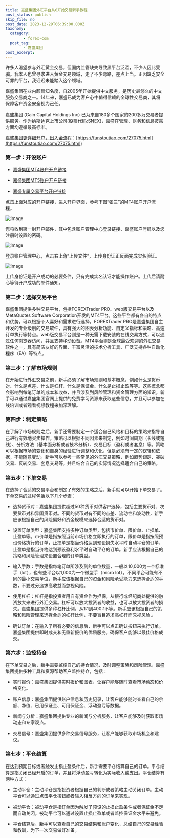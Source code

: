 ```yaml
---
title: 嘉盛集团外汇平台从0开始交易新手教程
post_status: publish
skip_file: no
post_date: 2023-12-29T06:39:00.000Z
taxonomy:
  category:
        - forex-com
  post_tag:
        - 嘉盛集团
post_excerpt: 
---
```

许多人渴望参与外汇黄金交易，但国内监管缺失导致黑平台泛滥，不少人因此受骗。我本人也曾寻求进入黄金交易领域，走了不少弯路，差点上当。正因缺乏安全可靠的平台，我迟迟未能踏入这个领域。

嘉盛集团在业内颇具知名度，自2005年开始提供中文服务，是历史最悠久的中文服务交易商之一。14年来，嘉盛已成为客户心中值得信赖的全球性交易商，其将保障客户资金安全视为己任。

嘉盛集团 (Gain Capital Holdings Inc) 已为来自180多个国家的200多万交易者提供服务。作为纳斯达克上市公司(股票代码:SNEX)，嘉盛在管理、财务和信息披露方面均遵循最高标准。

[嘉盛集团更详细开户，出入金流程](https://funstoutiao.com/27075.html)：[https://funstoutiao.com/27075.html](https://funstoutiao.com/27075.html)

### 第一步：开设账户

* [嘉盛集团MT4账户开户链接](https://s.ssgg.net/jsmt4)

* [嘉盛集团MT5账户开户链接](https://s.ssgg.net/jsmt5)

* [嘉盛专属交易平台开户链接](https://s.ssgg.net/js)

点击上面对应的开户链接，进入开户界面，参考下图“张三”的MT4账户开户流程。

![Image](https://prod-files-secure.s3.us-west-2.amazonaws.com/39ed1227-6d7d-4570-be36-9ccd4a2c4241/7a167aea-686b-400d-af59-4e18eb607a40/640.png?X-Amz-Algorithm=AWS4-HMAC-SHA256&X-Amz-Content-Sha256=UNSIGNED-PAYLOAD&X-Amz-Credential=ASIAZI2LB46666ZL37VC%2F20250423%2Fus-west-2%2Fs3%2Faws4_request&X-Amz-Date=20250423T221309Z&X-Amz-Expires=3600&X-Amz-Security-Token=IQoJb3JpZ2luX2VjEG4aCXVzLXdlc3QtMiJHMEUCICU0GLhpSQ9pnTL2ASr%2FOPH205VVCQ8SyCKDimrwkok9AiEA8MjU230ST%2BfdOSvnuFxi%2BFum3H020z0rzezMrYpp1c4qiAQI9%2F%2F%2F%2F%2F%2F%2F%2F%2F%2F%2FARAAGgw2Mzc0MjMxODM4MDUiDAsr9V5vvNuBgP2dbyrcA05sM3ez3unQN%2FuTj0PvP%2BF8mMhGnzbTLYG3hYZSoYcOsKK2AUTQa4fKnHWyQbF%2F%2FRWAa%2B%2BJlioFnRFXieCaaNLeV%2BIjPBxmdtxoCVL3cR8CgzL2ehkUwg%2FLDPw1OsehuuBT2gE796o0OckYAalx%2FXAMDRw1izRhyNRGRwEu%2FO6MuIrQPF552heCX3ouxH%2Ff%2FY2hv6jvmbnULLpChVvX%2BxpCPkvKv4F%2BJOwoCWeVJQOEv2bc4HGbpZbjvR94RWNvt5IL0W9s4aUrZFgtBF7iZFzhrPBX%2BXsMDD%2BTPOEv97DMNMQ%2BtRocDRZ0kKNTIvJN0OoGVFKBv8CHUBQ5lvjLJNYwFVU1hAYWN4VgkSF2Fh5DftP4noIia9L3rWjvYAgz0slcm69gRtF72%2Fn9DIY5P0JtBTaUwTWHF4aLCi6Bpj6DLPdTCDYE%2FGe4UGBkDa7lAaip07jd4HkyepZcjQpjxokY89P2a34wo7qQHQ2sVMVl5nMDKtXwTnM2fgGpTFLa02pMiUk8oTlG2M37%2FpFCUlmraa1bBwN916CwJ2yoVWbdQB5XFrizXjMv8nuHubCMIKoCStHPdudaBd24PnTUGS3byyfU3jvXe4usxY4qacdMcxAjsZ7tM8usr2ILMLDFpcAGOqUBqlY03WnMxLd2C1j%2Fv26uOzXo8hqhWFdE5K4Tsq396Br9k4RyCfFoBiIncgbTaZD%2BjJARlhuATCsgQQ8UnmzW1I8bDglqXW0kLM8LwuBpjA7vGY4GpX93AxpZHLEYQZ2I9yq7BQSFhxICXEZU2yLriDbmrTPto0WUY5UXb95ONcasUdctsIGICIf%2Btze9VjpOEbJt2hwRnBDMx3q5O04Otgv2Nnxu&X-Amz-Signature=538ef420592c38ce4badae58a0b2d0643c8a8c6f4f9019af72f28e6ce4d31621&X-Amz-SignedHeaders=host&x-id=GetObject)

您将收到第一封开户邮件，其中包含账户管理中心登录链接、嘉盛账户号码以及您注册时设置的密码。

![Image](https://prod-files-secure.s3.us-west-2.amazonaws.com/39ed1227-6d7d-4570-be36-9ccd4a2c4241/eaa1c6b3-2877-4284-a0e1-530e222c27fb/image.png?X-Amz-Algorithm=AWS4-HMAC-SHA256&X-Amz-Content-Sha256=UNSIGNED-PAYLOAD&X-Amz-Credential=ASIAZI2LB46666ZL37VC%2F20250423%2Fus-west-2%2Fs3%2Faws4_request&X-Amz-Date=20250423T221309Z&X-Amz-Expires=3600&X-Amz-Security-Token=IQoJb3JpZ2luX2VjEG4aCXVzLXdlc3QtMiJHMEUCICU0GLhpSQ9pnTL2ASr%2FOPH205VVCQ8SyCKDimrwkok9AiEA8MjU230ST%2BfdOSvnuFxi%2BFum3H020z0rzezMrYpp1c4qiAQI9%2F%2F%2F%2F%2F%2F%2F%2F%2F%2F%2FARAAGgw2Mzc0MjMxODM4MDUiDAsr9V5vvNuBgP2dbyrcA05sM3ez3unQN%2FuTj0PvP%2BF8mMhGnzbTLYG3hYZSoYcOsKK2AUTQa4fKnHWyQbF%2F%2FRWAa%2B%2BJlioFnRFXieCaaNLeV%2BIjPBxmdtxoCVL3cR8CgzL2ehkUwg%2FLDPw1OsehuuBT2gE796o0OckYAalx%2FXAMDRw1izRhyNRGRwEu%2FO6MuIrQPF552heCX3ouxH%2Ff%2FY2hv6jvmbnULLpChVvX%2BxpCPkvKv4F%2BJOwoCWeVJQOEv2bc4HGbpZbjvR94RWNvt5IL0W9s4aUrZFgtBF7iZFzhrPBX%2BXsMDD%2BTPOEv97DMNMQ%2BtRocDRZ0kKNTIvJN0OoGVFKBv8CHUBQ5lvjLJNYwFVU1hAYWN4VgkSF2Fh5DftP4noIia9L3rWjvYAgz0slcm69gRtF72%2Fn9DIY5P0JtBTaUwTWHF4aLCi6Bpj6DLPdTCDYE%2FGe4UGBkDa7lAaip07jd4HkyepZcjQpjxokY89P2a34wo7qQHQ2sVMVl5nMDKtXwTnM2fgGpTFLa02pMiUk8oTlG2M37%2FpFCUlmraa1bBwN916CwJ2yoVWbdQB5XFrizXjMv8nuHubCMIKoCStHPdudaBd24PnTUGS3byyfU3jvXe4usxY4qacdMcxAjsZ7tM8usr2ILMLDFpcAGOqUBqlY03WnMxLd2C1j%2Fv26uOzXo8hqhWFdE5K4Tsq396Br9k4RyCfFoBiIncgbTaZD%2BjJARlhuATCsgQQ8UnmzW1I8bDglqXW0kLM8LwuBpjA7vGY4GpX93AxpZHLEYQZ2I9yq7BQSFhxICXEZU2yLriDbmrTPto0WUY5UXb95ONcasUdctsIGICIf%2Btze9VjpOEbJt2hwRnBDMx3q5O04Otgv2Nnxu&X-Amz-Signature=9114c833a5a807ffa0969c98e94d3971cb2a8ff8198ef7c7878a96ede0203d7c&X-Amz-SignedHeaders=host&x-id=GetObject)

登录账户管理中心，点击右上角“上传文件”，上传身份证正反面完成实名验证。

![Image](https://prod-files-secure.s3.us-west-2.amazonaws.com/39ed1227-6d7d-4570-be36-9ccd4a2c4241/54090639-09fc-46b4-a135-e0289f707147/image.png?X-Amz-Algorithm=AWS4-HMAC-SHA256&X-Amz-Content-Sha256=UNSIGNED-PAYLOAD&X-Amz-Credential=ASIAZI2LB46666ZL37VC%2F20250423%2Fus-west-2%2Fs3%2Faws4_request&X-Amz-Date=20250423T221309Z&X-Amz-Expires=3600&X-Amz-Security-Token=IQoJb3JpZ2luX2VjEG4aCXVzLXdlc3QtMiJHMEUCICU0GLhpSQ9pnTL2ASr%2FOPH205VVCQ8SyCKDimrwkok9AiEA8MjU230ST%2BfdOSvnuFxi%2BFum3H020z0rzezMrYpp1c4qiAQI9%2F%2F%2F%2F%2F%2F%2F%2F%2F%2F%2FARAAGgw2Mzc0MjMxODM4MDUiDAsr9V5vvNuBgP2dbyrcA05sM3ez3unQN%2FuTj0PvP%2BF8mMhGnzbTLYG3hYZSoYcOsKK2AUTQa4fKnHWyQbF%2F%2FRWAa%2B%2BJlioFnRFXieCaaNLeV%2BIjPBxmdtxoCVL3cR8CgzL2ehkUwg%2FLDPw1OsehuuBT2gE796o0OckYAalx%2FXAMDRw1izRhyNRGRwEu%2FO6MuIrQPF552heCX3ouxH%2Ff%2FY2hv6jvmbnULLpChVvX%2BxpCPkvKv4F%2BJOwoCWeVJQOEv2bc4HGbpZbjvR94RWNvt5IL0W9s4aUrZFgtBF7iZFzhrPBX%2BXsMDD%2BTPOEv97DMNMQ%2BtRocDRZ0kKNTIvJN0OoGVFKBv8CHUBQ5lvjLJNYwFVU1hAYWN4VgkSF2Fh5DftP4noIia9L3rWjvYAgz0slcm69gRtF72%2Fn9DIY5P0JtBTaUwTWHF4aLCi6Bpj6DLPdTCDYE%2FGe4UGBkDa7lAaip07jd4HkyepZcjQpjxokY89P2a34wo7qQHQ2sVMVl5nMDKtXwTnM2fgGpTFLa02pMiUk8oTlG2M37%2FpFCUlmraa1bBwN916CwJ2yoVWbdQB5XFrizXjMv8nuHubCMIKoCStHPdudaBd24PnTUGS3byyfU3jvXe4usxY4qacdMcxAjsZ7tM8usr2ILMLDFpcAGOqUBqlY03WnMxLd2C1j%2Fv26uOzXo8hqhWFdE5K4Tsq396Br9k4RyCfFoBiIncgbTaZD%2BjJARlhuATCsgQQ8UnmzW1I8bDglqXW0kLM8LwuBpjA7vGY4GpX93AxpZHLEYQZ2I9yq7BQSFhxICXEZU2yLriDbmrTPto0WUY5UXb95ONcasUdctsIGICIf%2Btze9VjpOEbJt2hwRnBDMx3q5O04Otgv2Nnxu&X-Amz-Signature=71ee655790ab90c4bb4805a3a76dffb3a9ffcf4b3b91dafc7b59b01da2830178&X-Amz-SignedHeaders=host&x-id=GetObject)

上传身份证是开户成功的必要条件，只有完成实名认证才能操作账户。上传后请耐心等待开户成功的邮件通知。

### 第二步：选择交易平台

嘉盛集团提供多种交易平台，包括FOREXTrader PRO、web版交易平台以及MetaQuotes Software Corporation开发的MT4平台。这些平台都有各自的特点和优势，可以根据个人喜好和需求进行选择。FOREXTrader PRO是嘉盛集团自主开发的专业级别的交易软件，具有强大的图表分析功能、自定义指标和策略、高速订单执行等特点。web版交易平台则是一种无需下载安装的在线交易方式，可以通过任何浏览器访问，并且支持移动设备。MT4平台则是全球最受欢迎的外汇交易软件之一，具有简洁友好的界面、丰富灵活的技术分析工具、广泛支持各种自动化程序（EA）等特点。

### 第三步：了解市场规则

在开始进行外汇交易之前，新手必须了解市场规则和基本概念，例如什么是货币对、什么是点差、什么是杠杆、什么是保证金、什么是止损止盈等等。这些概念都会影响到每笔订单的成本和收益，并且涉及到风险管理和资金管理方面的知识。新手可以通过嘉盛集团官网上提供的免费学习资源来获取这些信息，并且可以参加在线培训或者观看视频教程来加深理解。

### 第四步：制定策略

在了解了市场规则之后，新手还需要制定一个适合自己风格和目标的策略来指导自己进行有效地买卖操作。策略可以根据不同因素来制定，例如时间周期（长线或短线）、分析方法（基本面分析或者技术分析）、交易目标（盈利或者套息）等。策略可以根据市场的变化和自身的经验进行调整和优化，但是必须有一定的逻辑和依据，不能随意变动。新手可以参考一些常见的外汇交易策略，例如趋势跟踪、突破交易、反转交易、套息交易等，并且结合自己的实际情况选择适合自己的策略。

### 第五步：下单交易

在选择了合适的交易平台和制定了有效的策略之后，新手就可以开始下单交易了。下单交易的过程包括以下几个步骤：

* 选择货币对：嘉盛集团提供超过50种货币对供客户选择，包括主要货币对、次要货币对和异国货币对。不同的货币对有不同的点差、流动性和波动性，新手应该根据自己的风险偏好和资金规模来选择合适的货币对。

* 设置订单类型：嘉盛集团支持多种订单类型，包括市价单、限价单、止损单、止盈单等。市价单是指按照当前市场价格立即执行的订单，限价单是指按照预设价格执行的订单，止损单是指当价格达到预设损失水平时自动平仓的订单，止盈单是指当价格达到预设盈利水平时自动平仓的订单。新手应该根据自己的策略和风险管理来设置合理的订单类型。

* 输入手数：手数是指每笔订单所涉及到的单位数量，一般以10,000为一个标准手（lot），也有些平台以1,000为一个微型手（micro lot）。不同平台可能有不同的最小交易单位，新手应该根据自己的资金和风险承受能力来选择合适的手数，不要过分追求高收益而忽视风险。

* 使用杠杆：杠杆是指投资者用自有资金作为担保，从银行或经纪商处提供的融资放大来进行外汇交易。杠杆可以放大投资者的收益，也可以放大投资者的损失。嘉盛集团提供多种杠杆比例，从1:1到400:1不等。新手应该根据自己的策略和风险管理来选择合适的杠杆比例，不要盲目追求高杠杆而忽视风险 。

* 确认订单：在输入了所有必要的信息后，新手可以点击确认按钮来执行订单。嘉盛集团提供即时成交和无重新报价的优质服务，确保客户能够以最佳价格成交。

### 第六步：监控持仓

在下单交易之后，新手需要监控自己的持仓情况，及时调整策略和风险管理。嘉盛集团提供多种工具和资源帮助客户监控持仓，包括：

* 实时报价：嘉盛集团提供实时报价和图表，让客户能够随时查看市场动态和价格变化。

* 账户信息：嘉盛集团提供账户信息和历史记录，让客户能够随时查看自己的余额、净值、已用保证金、可用保证金、浮动盈亏等数据。

* 新闻与分析：嘉盛集团提供专业的新闻与分析服务，让客户能够及时获取市场动态和专家观点。

* 交易信号：嘉盛集团提供多种交易信号服务，让客户能够获取市场机会和建议。

### 第七步：平仓结算

在达到预期目标或者触发止损止盈条件后，新手需要平仓结算自己的订单。平仓结算是指关闭已经开启的订单，并且将浮动盈亏转化为实际收入或支出。平仓结算有两种方式：

* 主动平仓：主动平仓是指投资者根据自己的判断或者策略主动关闭订单。主动平仓可以通过点击平仓按钮或者输入相反方向的订单来实现。

* 被动平仓：被动平仓是指订单因为触发了预设的止损止盈条件或者保证金不足而自动关闭。被动平仓可以通过设置止损止盈单或者监控保证金水平来避免。

* 平仓结算后，新手可以查看自己的交易结果和账户变化，总结自己的交易经验和教训，为下一次交易做好准备。